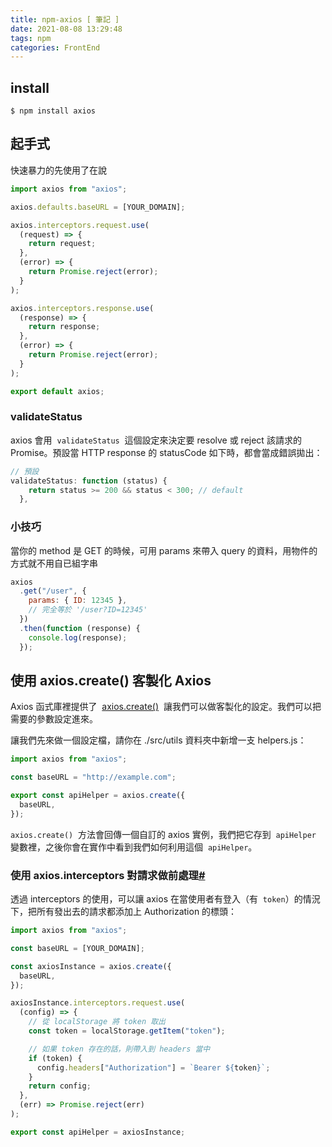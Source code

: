 ```yaml
---
title: npm-axios [ 筆記 ]
date: 2021-08-08 13:29:48
tags: npm
categories: FrontEnd
---
```


## install

```
$ npm install axios
```

## 起手式

快速暴力的先使用了在說

```javascript
import axios from "axios";

axios.defaults.baseURL = [YOUR_DOMAIN];

axios.interceptors.request.use(
  (request) => {
    return request;
  },
  (error) => {
    return Promise.reject(error);
  }
);

axios.interceptors.response.use(
  (response) => {
    return response;
  },
  (error) => {
    return Promise.reject(error);
  }
);

export default axios;
```

### validateStatus

axios 會用  `validateStatus`  這個設定來決定要 resolve 或 reject 該請求的 Promise。預設當 HTTP response 的 statusCode 如下時，都會當成錯誤拋出：

```javascript
// 預設
validateStatus: function (status) {
    return status >= 200 && status < 300; // default
  },
```

### 小技巧

當你的 method 是 GET 的時候，可用 params 來帶入 query 的資料，用物件的方式就不用自已組字串

```javascript
axios
  .get("/user", {
    params: { ID: 12345 },
    // 完全等於 '/user?ID=12345'
  })
  .then(function (response) {
    console.log(response);
  });
```

## 使用 axios.create() 客製化 Axios

Axios 函式庫裡提供了  [axios.create()](https://github.com/axios/axios#creating-an-instance)  讓我們可以做客製化的設定。我們可以把需要的參數設定進來。

讓我們先來做一個設定檔，請你在 ./src/utils 資料夾中新增一支 helpers.js：

```javascript
import axios from "axios";

const baseURL = "http://example.com";

export const apiHelper = axios.create({
  baseURL,
});
```

`axios.create()`  方法會回傳一個自訂的 axios 實例，我們把它存到  `apiHelper`  變數裡，之後你會在實作中看到我們如何利用這個  `apiHelper`。

### 使用 axios.interceptors 對請求做前處理[#](https://pjchender.dev/npm/npm-axios#%E4%BD%BF%E7%94%A8-axiosinterceptors-%E5%B0%8D%E8%AB%8B%E6%B1%82%E5%81%9A%E5%89%8D%E8%99%95%E7%90%86)

透過 interceptors 的使用，可以讓 axios 在當使用者有登入（有  `token`）的情況下，把所有發出去的請求都添加上 Authorization 的標頭：

```javascript
import axios from "axios";

const baseURL = [YOUR_DOMAIN];

const axiosInstance = axios.create({
  baseURL,
});

axiosInstance.interceptors.request.use(
  (config) => {
    // 從 localStorage 將 token 取出
    const token = localStorage.getItem("token");

    // 如果 token 存在的話，則帶入到 headers 當中
    if (token) {
      config.headers["Authorization"] = `Bearer ${token}`;
    }
    return config;
  },
  (err) => Promise.reject(err)
);

export const apiHelper = axiosInstance;
```

